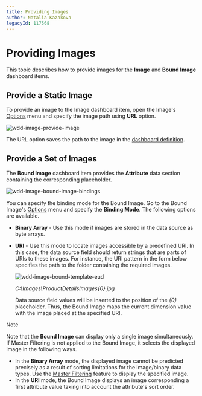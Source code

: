 ```yaml
---
title: Providing Images
author: Natalia Kazakova
legacyId: 117568
---
```

# Providing Images
This topic describes how to provide images for the **Image** and **Bound Image** dashboard items.

## Provide a Static Image
To provide an image to the Image dashboard item, open the Image's [Options](../../ui-elements/dashboard-item-menu.md) menu and specify the image path using **URL** option.

![wdd-image-provide-image](../../../../images/img125751.png)

The URL option saves the path to the image in the [dashboard definition](../../save-a-dashboard.md).

## Provide a Set of Images
The **Bound Image** dashboard item provides the **Attribute** data section containing the corresponding placeholder.

![wdd-image-bound-image-bindings](../../../../images/img125753.png)

You can specify the binding mode for the Bound Image. Go to the Bound Image's [Options](../../ui-elements/dashboard-item-menu.md) menu and specify the **Binding Mode**. The following options are available.
* **Binary Array** - Use this mode if images are stored in the data source as byte arrays.
* **URI** - Use this mode to locate images accessible by a predefined URI. In this case, the data source field should return strings that are parts of URIs to these images. For instance, the URI pattern in the form below specifies the path to the folder containing the required images. 
	
	![wdd-image-bound-template-eud](../../../../images/img128884.png)
	
	_C:\Images\ProductDetailsImages\{0}.jpg_
	
	Data source field values will be inserted to the position of the _{0}_ placeholder. Thus, the Bound Image maps the current dimension value with the image placed at the specified URI.

> [!NOTE]
> Note that the **Bound Image** can display only a single image simultaneously. If Master Filtering is not applied to the Bound Image, it selects the displayed image in the following ways.
> * In the **Binary Array** mode, the displayed image cannot be predicted precisely as a result of sorting limitations for the image/binary data types. Use the [Master Filtering](../../interactivity/master-filtering.md) feature to display the specified image.
> * In the **URI** mode, the Bound Image displays an image corresponding a first attribute value taking into account the attribute's sort order.